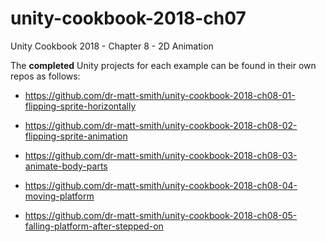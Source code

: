 # unity-cookbook-2018-ch07
Unity Cookbook 2018 - Chapter 8 - 2D Animation

The **completed** Unity projects for each example can be found in their own repos as follows:

- https://github.com/dr-matt-smith/unity-cookbook-2018-ch08-01-flipping-sprite-horizontally

- https://github.com/dr-matt-smith/unity-cookbook-2018-ch08-02-flipping-sprite-animation

- https://github.com/dr-matt-smith/unity-cookbook-2018-ch08-03-animate-body-parts

- https://github.com/dr-matt-smith/unity-cookbook-2018-ch08-04-moving-platform

- https://github.com/dr-matt-smith/unity-cookbook-2018-ch08-05-falling-platform-after-stepped-on

